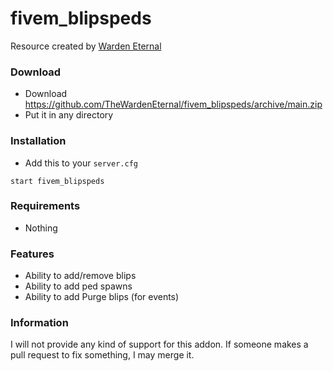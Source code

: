 # fivem_blipspeds
Resource created by [Warden Eternal](https://github.com/TheWardenEternal)

### Download
- Download https://github.com/TheWardenEternal/fivem_blipspeds/archive/main.zip
- Put it in any directory

### Installation
- Add this to your `server.cfg`

```
start fivem_blipspeds
```

### Requirements
- Nothing

### Features
- Ability to add/remove blips
- Ability to add ped spawns
- Ability to add Purge blips (for events)

### Information
I will not provide any kind of support for this addon. If someone makes a pull request to fix something, I may merge it.
